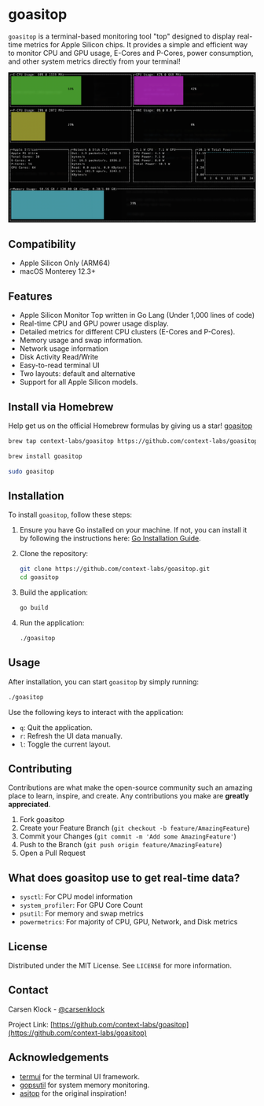 # goasitop

`goasitop` is a terminal-based monitoring tool "top" designed to display real-time metrics for Apple Silicon chips. It provides a simple and efficient way to monitor CPU and GPU usage, E-Cores and P-Cores, power consumption, and other system metrics directly from your terminal!

![goasitop](screenshot2.png)

## Compatibility

- Apple Silicon Only (ARM64)
- macOS Monterey 12.3+

## Features

- Apple Silicon Monitor Top written in Go Lang (Under 1,000 lines of code)
- Real-time CPU and GPU power usage display.
- Detailed metrics for different CPU clusters (E-Cores and P-Cores).
- Memory usage and swap information.
- Network usage information
- Disk Activity Read/Write
- Easy-to-read terminal UI
- Two layouts: default and alternative
- Support for all Apple Silicon models.

## Install via Homebrew

Help get us on the official Homebrew formulas by giving us a star! [goasitop](https://github.com/context-labs/goasitop)

```bash
brew tap context-labs/goasitop https://github.com/context-labs/goasitop
```

```bash
brew install goasitop
```

```bash
sudo goasitop
```

## Installation

To install `goasitop`, follow these steps:

1. Ensure you have Go installed on your machine. If not, you can install it by following the instructions here: [Go Installation Guide](https://go.dev/doc/install).

2. Clone the repository:
   ```bash
   git clone https://github.com/context-labs/goasitop.git
   cd goasitop
   ```

3. Build the application:
   ```bash
   go build
   ```

4. Run the application:
   ```bash
   ./goasitop
   ```

## Usage

After installation, you can start `goasitop` by simply running:
```bash
./goasitop
```

Use the following keys to interact with the application:
- `q`: Quit the application.
- `r`: Refresh the UI data manually.
- `l`: Toggle the current layout.

## Contributing

Contributions are what make the open-source community such an amazing place to learn, inspire, and create. Any contributions you make are **greatly appreciated**.

1. Fork goasitop
2. Create your Feature Branch (`git checkout -b feature/AmazingFeature`)
3. Commit your Changes (`git commit -m 'Add some AmazingFeature'`)
4. Push to the Branch (`git push origin feature/AmazingFeature`)
5. Open a Pull Request

## What does goasitop use to get real-time data?

- `sysctl`: For CPU model information
- `system_profiler`: For GPU Core Count
- `psutil`: For memory and swap metrics
- `powermetrics`: For majority of CPU, GPU, Network, and Disk metrics

## License

Distributed under the MIT License. See `LICENSE` for more information.

## Contact

Carsen Klock - [@carsenklock](https://twitter.com/carsenklock)

Project Link: [https://github.com/context-labs/goasitop](https://github.com/context-labs/goasitop)

## Acknowledgements

- [termui](https://github.com/gizak/termui) for the terminal UI framework.
- [gopsutil](https://github.com/shirou/gopsutil) for system memory monitoring.
- [asitop](https://github.com/tlkh/asitop) for the original inspiration!
